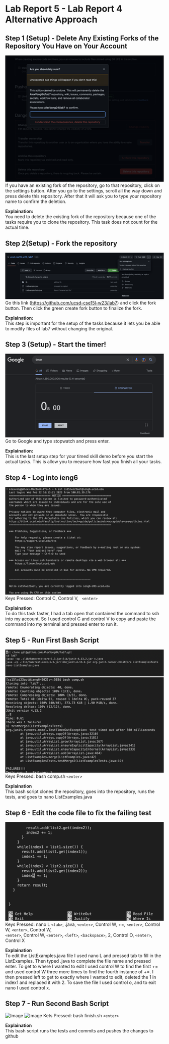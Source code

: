# Lab Report 5 - Lab Report 4 Alternative Approach
## Step 1 (Setup) - Delete Any Existing Forks of the Repository You Have on Your Account
![Image](DeleteRepo.png)
If you have an existing fork of the repository, go to that repository, click on the settings button. After you go to the settings, scroll all the way
down and press delete this repository. After that it will ask you to type your repository name to confirm the deletion. <br>

**Explaination:** <br>
You need to delete the existing fork of the repository because one of the tasks require you to clone the repository. This task does not count for the
actual time.
## Step 2(Setup) - Fork the repository
![Image](Fork.png)
Go this link (https://github.com/ucsd-cse15l-w23/lab7) and click the fork button. Then click the green create fork button to finalize the fork. <br>

**Explaination:** <br>
This step is important for the setup of the tasks because it lets you be able to modify files of lab7 without changing the original.  
## Step 3 (Setup) - Start the timer!
![Image](Timer.png)
Go to Google and type stopwatch and press enter. <br>

**Explaination:** <br>
This is the last setup step for your timed skill demo before you start the actual tasks. This is allow you to measure how fast you finish all your
tasks.
## Step 4 - Log into ieng6
![Image](ssh.png)
Keys Pressed: Control C, Control V, ``` <enter>```

**Explaination** <br>
To do this task faster, I had a tab open that contained the command to ssh into my account. So I used control C and control V to copy and paste the
command into my terminal and pressed enter to run it. 

## Step 5 - Run First Bash Script
![Image](Comp.png)
![Image](CompResults.png)
Keys Pressed: bash comp.sh ```<enter>```

**Explaination** <br>
This bash script clones the repository, goes into the repository, runs the tests, and goes to nano ListExamples.java <br>

## Step 6 - Edit the code file to fix the failing test
![Image](Nano.png)
Keys Pressed: nano L ```<tab>```, .java, ```<enter>```, Control W, +=, ```<enter>```, Control W, ```<enter>```, Control W, <br>
```<enter>```, Control W, ```<enter>```, ```<left>```, ```<backspace>```, 2, Control O, ```<enter>```, Control X <br>

**Explaination** <br>
To edit the ListExamples.java file I used nano L and pressed tab to fill in the ListExamples. Then typed .java to complete the file name and pressed
enter. To get to where I wanted to edit I used control W to find the first += and used control W three more times to find the fourth instance of +=.
I then pressed left to get to exactly where I wanted to edit, deleted the 1 in index1 and replaced it with 2. To save the file I used control o, 
and to exit nano I used control x. <br>

## Step 7 - Run Second Bash Script
![Image](Finish.png)
![Image](FinishResults.png) 
Kets Pressed: bash finish.sh ```<enter>```

**Explaination** <br>
This bash script runs the tests and commits and pushes the changes to github



